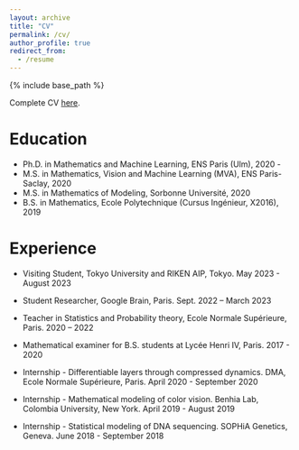```yaml
---
layout: archive
title: "CV"
permalink: /cv/
author_profile: true
redirect_from:
  - /resume
---
```


{% include base_path %}

Complete CV [here](https://michaelsdr.github.io/documents/CV.pdf).

Education
======
* Ph.D. in Mathematics and Machine Learning, ENS Paris (Ulm), 2020 -
* M.S. in Mathematics, Vision and Machine Learning (MVA), ENS Paris-Saclay, 2020
* M.S. in Mathematics of Modeling, Sorbonne Université, 2020
* B.S. in Mathematics, Ecole Polytechnique (Cursus Ingénieur, X2016), 2019


Experience
======
* Visiting Student, Tokyo University and RIKEN AIP, Tokyo. May 2023 - August 2023

* Student Researcher, Google Brain, Paris.  Sept. 2022 – March 2023

* Teacher in Statistics and Probability theory, Ecole Normale Supérieure, Paris.  2020 – 2022

* Mathematical examiner for B.S. students at Lycée Henri IV, Paris.  2017 - 2020

* Internship - Differentiable layers through compressed dynamics. DMA, Ecole Normale Supérieure, Paris. April 2020 - September 2020

* Internship - Mathematical modeling of color vision. Benhia Lab, Colombia University, New York. April 2019 - August 2019

* Internship - Statistical modeling of DNA sequencing. SOPHiA Genetics, Geneva. June 2018 - September 2018
